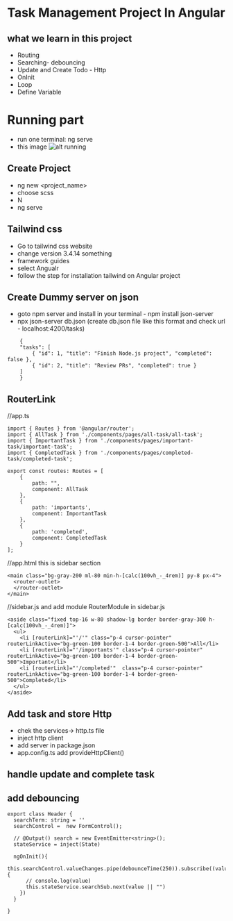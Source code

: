<h1>Task Management Project In Angular</h1>

## what we learn in this project
- Routing
- Searching- debouncing
- Update and Create Todo - Http
- OnInit 
- Loop
- Define Variable

# Running part
- run one terminal: ng serve
- this image
![alt running](<angular run.png>)

## Create Project

- ng new <project_name>
- choose scss
- N
- ng serve

## Tailwind css

- Go to tailwind css website
- change version 3.4.14 something
- framework guides
- select Angualr
- follow the step for installation tailwind on Angular project

## Create Dummy server on json

- goto npm server and install in your terminal - npm install json-server
- npx json-server db.json (create db.json file like this format and check url - localhost:4200/tasks)

```
    {
    "tasks": [
        { "id": 1, "title": "Finish Node.js project", "completed": false },
        { "id": 2, "title": "Review PRs", "completed": true }
    ]
    }
```

## RouterLink

//app.ts

```
import { Routes } from '@angular/router';
import { AllTask } from './components/pages/all-task/all-task';
import { ImportantTask } from './components/pages/important-task/important-task';
import { CompletedTask } from './components/pages/completed-task/completed-task';

export const routes: Routes = [
    {
        path: "",
        component: AllTask
    },
    {
        path: 'importants',
        component: ImportantTask
    },
    {
        path: 'completed',
        component: CompletedTask
    }
];
```
//app.html this is sidebar section
```
<main class="bg-gray-200 ml-80 min-h-[calc(100vh_-_4rem)] py-8 px-4">
  <router-outlet>
  </router-outlet>
</main>
```

//sidebar.js and add module RouterModule in sidebar.js

```
<aside class="fixed top-16 w-80 shadow-lg border border-gray-300 h-[calc(100vh_-_4rem)]">
  <ul>
    <li [routerLink]="'/'" class="p-4 cursor-pointer" routerLinkActive="bg-green-100 border-1-4 border-green-500">All</li>
    <li [routerLink]="'/importants'" class="p-4 cursor-pointer" routerLinkActive="bg-green-100 border-1-4 border-green-500">Important</li>
    <li [routerLink]="'/completed'"  class="p-4 cursor-pointer" routerLinkActive="bg-green-100 border-1-4 border-green-500">Completed</li>
  </ul>
</aside>
```

## Add task and store Http
- chek the services-> http.ts file
- inject http client
- add server in package.json
- app.config.ts add provideHttpClient()

## handle update and complete task

## add debouncing

```
export class Header {
  searchTerm: string = ''
  searchControl =  new FormControl();

  // @Output() search = new EventEmitter<string>();
  stateService = inject(State)

  ngOnInit(){
    this.searchControl.valueChanges.pipe(debounceTime(250)).subscribe((value)=>{
      // console.log(value)
      this.stateService.searchSub.next(value || "")
    })
  }
  
}
```